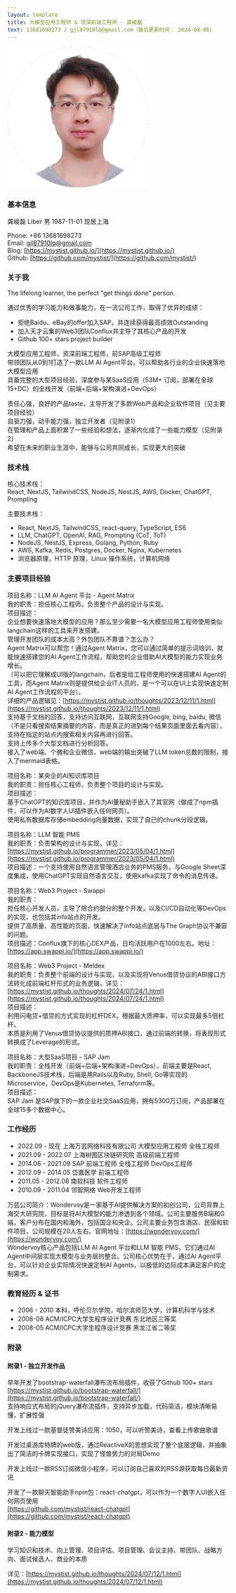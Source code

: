 ```yaml
---
layout: template
title: 大模型应用工程师 & 资深前端工程师 - 龚峻磊
text: 13681698273 / gjl87910lq@gmail.com（最后更新时间： 2024-08-06）
---
```


<img src="/images/liber_cv_2.png" class="cv-image" />

### 基本信息

龚峻磊 Liber 男 1987-11-01 现居上海  

Phone: +86 13681698273  
Email: gjl87910lq@gmail.com  
Blog: [https://mystist.github.io/](https://mystist.github.io/)  
Github: [https://github.com/mystist/](https://github.com/mystist/)

### 关于我

The lifelong learner, the perfect "get things done" person.

通过优秀的学习能力和做事能力，在一流公司工作，取得了优异的成绩：

- 拒绝Baidu、eBay的offer加入SAP，并连续获得最高绩效Outstanding
- 加入天才云集的Web3团队Conflux并主导了其核心产品的开发
- Github 100+ stars project builder

大模型应用工程师，资深前端工程师，前SAP高级工程师  
带领团队从0到1打造了一款LLM AI Agent平台，可以帮助各行业的企业快速落地大模型应用  
具备完整的大型项目经验，深度参与某SaaS应用（53M+ 订阅，部署在全球15+DC）的全栈开发（前端+后端+架构演进+DevOps）  

责任心强，良好的产品taste，主导开发了多款Web产品和企业软件项目（见主要项目经验）  
自驱力强，动手能力强，独立开发者（见附录1）  
在管理和产品上面积累了一些经验和想法，逐渐内化成了一些能力模型（见附录2）  
希望在未来的职业生涯中，能够与公司共同成长，实现更大的突破

### 技术栈

核心技术栈：  
React, NextJS, TailwindCSS, NodeJS, NestJS, AWS, Docker, ChatGPT, Prompting

主要技术栈：

- React, NextJS, TailwindCSS, react-query, TypeScript, ES6
- LLM, ChatGPT, OpenAI, RAG, Prompting (CoT, ToT)
- NodeJS, NestJS, Express, Golang, Python, Ruby
- AWS, Kafka, Redis, Postgres, Docker, Nginx, Kubernetes
- 浏览器原理，HTTP 原理，Linux 操作系统，计算机网络

### 主要项目经验

项目名称：LLM AI Agent 平台 - Agent Matrix  
我的职责：担任核心工程师，负责整个产品的设计与实现。  
项目描述：  
企业想要快速落地大模型的应用？那么至少需要一名大模型应用工程师使用类似langchain这样的工具来开发搭建。  
管理开发团队的成本太高？外包团队不靠谱？怎么办？  
Agent Matrix可以帮您！通过Agent Matrix，您可以通过简单的提示词培训，就能快速搭建您的AI Agent工作流程，帮助您的企业借助AI大模型的能力实现业务增长。  
（可以把它理解成UI版的langchain，后者是给工程师使用的快速搭建AI Agent的工具，而Agent Matrix则是提供给企业IT人员的，是一个可以在UI上实现快速定制AI Agent工作流程的平台）。  
详细的产品逻辑见：[https://mystist.github.io/thoughts/2023/12/11/1.html](https://mystist.github.io/thoughts/2023/12/11/1.html)  
支持基于文档的回答，支持访问互联网，互联网支持Google, bing, baidu, 微信（不是只看搜索结果摘要的内容，而是真正的进到每个结果页面里面去看内容），支持在指定的站点内搜索相关内容再进行回答。  
支持上传多个大型文档进行分析回答。  
接入了web端、个微和企业微信，web端的输出突破了LLM token总数的限制，接入了mermaid表格。

项目名称：某央企的AI知识库项目  
我的职责：担任核心工程师，负责整个项目的设计与实现。  
项目描述：  
基于ChatGPT的知识库项目，并作为AI董秘助手嵌入了其官网（做成了npm插件，可以作为AI数字人UI插件嵌入任何网页）。  
使用私有数据库存储embedding向量数据，实现了自己的chunk分段逻辑。

项目名称：LLM 智能 PMS  
我的职责：负责架构的设计与实现，详见：[https://mystist.github.io/programmer/2023/05/04/1.html](https://mystist.github.io/programmer/2023/05/04/1.html)  
项目描述：一个支持使用自然语言管理酒店业务的PMS服务，与Google Sheet深度集成，使用ChatGPT实现自然语言交互，使用kafka实现了命令的消息传递。  

项目名称：Web3 Project - Swappi  
我的职责：  
担任核心开发人员，主导了除合约部分的整个开发，以及CI/CD自动化等DevOps的实现，也包括其info站点的开发。  
提供了高质量、高性能的页面，快速解决了info站点底层与The Graph协议不兼容的问题。  
项目描述：Conflux旗下的核心DEX产品，日均活跃用户在1000左右。地址：[https://app.swappi.io/](https://app.swappi.io/)

项目名称：Web3 Project - Meldex  
我的职责：负责整个前端的设计与实现，以及实现将Venus借贷协议的ABI接口方法转化成前端杠杆形式的业务逻辑，详见：[https://mystist.github.io/thoughts/2024/07/24/1.html](https://mystist.github.io/thoughts/2024/07/24/1.html)  
项目描述：  
利用闪电贷+借贷的方式实现的杠杆DEX，根据最大质押率，可以实现最多5倍杠杆。  
本质是利用了Venus借贷协议提供的质押ABI接口，通过前端的转换，将表现形式转换成了Leverage的形式。

项目名称：大型SaaS项目 - SAP Jam  
我的职责：全栈开发（前端+后端+架构演进+DevOps），前端主要是React, BackboneJS技术栈，后端是用Rails以及Ruby, Shell, Go等实现的Microservice，DevOps是Kubernetes, Terraform等。  
项目描述：  
SAP Jam 是SAP旗下的一款企业社交SaaS应用，拥有5300万订阅，产品部署在全球15多个数据中心。

### 工作经历

- 2022.09 - 现在 上海万芸网络科技有限公司 大模型应用工程师 全栈工程师
- 2021.09 - 2022.07 上海树图区块链研究院 高级前端工程师
- 2014.06 - 2021.09 SAP 前端工程师 全栈工程师 DevOps工程师
- 2012.09 - 2014.05 岱嘉医学 前端工程师
- 2011.05 - 2012.08 南软科技 软件工程师
- 2010.09 - 2011.04 邻智网络 Web开发工程师

万芸公司简介：Wondervoy是一家基于AI提供解决方案的初创公司，公司背靠上海交大研究院，目标是将AI大模型的能力渗透到各个领域。公司主要服务B端和G端，客户分布在国内和海外，包括国企和央企。公司主要业务包含酒店、民宿和软件项目，公司规模在20人左右。官网地址：[https://wondervoy.com/](https://wondervoy.com/)  
Wondervoy核心产品包括LLM AI Agent 平台和LLM 智能 PMS，它们通过AI Agent中间层实现大模型与业务层的整合。公司核心优势在于，通过AI Agent平台，可以针对企业实际情况快速定制AI Agents，以极低的边际成本满足客户的定制需求。

### 教育经历 & 证书

- 2006 - 2010 本科，呼伦贝尔学院，哈尔滨师范大学，计算机科学与技术
- 2008-06 ACM/ICPC大学生程序设计竞赛 东北地区三等奖
- 2008-05 ACM/ICPC大学生程序设计竞赛 黑龙江省二等奖

### 附录

#### 附录1 - 独立开发作品

早年开发了bootstrap-waterfall瀑布流布局插件，收获了Github 100+ stars  
[https://mystist.github.io/bootstrap-waterfall/](https://mystist.github.io/bootstrap-waterfall/)  
支持响应式布局的jQuery瀑布流插件，支持异步加载，代码简洁，模块清晰易懂，扩展性强

开发上线过一款基督徒赞美诗应用：1050，可以听赞美诗，查看上传歌曲歌谱

开发过桌游库特牌的web版，通过ReactiveX的思想实现了整个底层逻辑，并抽象出了简洁的卡牌实现接口，实现了怪兽势力的对局Demo

开发上线过一款RSS订阅微信小程序，可以订阅自己喜欢的RSS源获取每日最新资讯

开发了一款聊天智能助手npm包：react-chatgpt，可以作为一个数字人UI嵌入任何网页使用  
[https://github.com/mystist/react-chatgpt](https://github.com/mystist/react-chatgpt)

#### 附录2 - 能力模型

学习知识和技术、向上管理、项目评估、项目管理、会议主持、带团队、战略方向、面试候选人、商业的本质

详见：[https://mystist.github.io/thoughts/2024/07/12/1.html](https://mystist.github.io/thoughts/2024/07/12/1.html)
